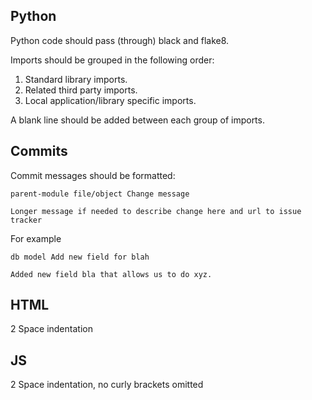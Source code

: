 ## Python

Python code should pass (through) black and flake8.

Imports should be grouped in the following order:

1. Standard library imports.
2. Related third party imports.
3. Local application/library specific imports.

A blank line should be added between each group of imports.


## Commits

Commit messages should be formatted:

```
parent-module file/object Change message

Longer message if needed to describe change here and url to issue tracker
```

For example

```
db model Add new field for blah

Added new field bla that allows us to do xyz.
```

## HTML

2 Space indentation

## JS

2 Space indentation, no curly brackets omitted
